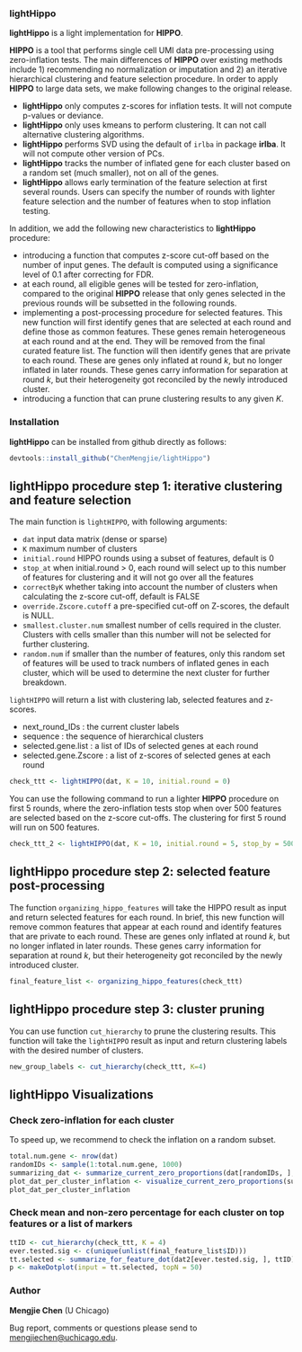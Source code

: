 ### lightHippo


**lightHippo** is a light implementation for **HIPPO**. 

**HIPPO** is a tool that performs single cell UMI data pre-processing using zero-inflation tests. The main differences of **HIPPO** over existing methods include 1) recommending no normalization or imputation and 2) an iterative hierarchical clustering and feature selection procedure. In order to apply **HIPPO** to large data sets, we make following changes to the original release. 

- **lightHippo** only computes z-scores for inflation tests. It will not compute p-values or deviance.
- **lightHippo** only uses kmeans to perform clustering. It can not call alternative clustering algorithms. 
- **lightHippo** performs SVD using the default of `irlba` in package **irlba**. It will not compute other version of PCs.
- **lightHippo** tracks the number of inflated gene for each cluster based on a random set (much smaller), not on all of the genes. 
- **lightHippo** allows early termination of the feature selection at first several rounds. Users can specify the number of rounds with lighter feature selection and the number of features when to stop inflation testing.

In addition, we add the following new characteristics to **lightHippo** procedure: 
- introducing a function that computes z-score cut-off based on the number of input genes. The default is computed using a significance level of 0.1 after correcting for FDR. 
- at each round, all eligible genes will be tested for zero-inflation, compared to the original **HIPPO** release that only genes selected in the previous rounds will be subsetted in the following rounds.
- implementing a post-processing procedure for selected features. This new function will first identify genes that are selected at each round and define those as common features. These genes remain heterogeneous at each round and at the end. They will be removed from the final curated feature list. The function will then identify genes that are private to each round. These are genes only inflated at round $k$, but no longer inflated in later rounds. These genes carry information for separation at round $k$, but their heterogeneity got reconciled by the newly introduced cluster.
- introducing a function that can prune clustering results to any given $K$. 


### Installation

**lightHippo** can be installed from github directly as follows:

```r
devtools::install_github("ChenMengjie/lightHippo")
```

## **lightHippo** procedure step 1: iterative clustering and feature selection 

The main function is `lightHIPPO`, with following arguments:
- `dat` input data matrix (dense or sparse)
- `K` maximum number of clusters
- `initial.round` HIPPO rounds using a subset of features, default is 0
- `stop_at` when initial.round > 0, each round will select up to this number of features for clustering and it will not go over all the features
- `correctByK` whether taking into account the number of clusters when calculating the z-score cut-off, default is FALSE
- `override.Zscore.cutoff` a pre-specified cut-off on Z-scores, the default is NULL.
- `smallest.cluster.num` smallest number of cells required in the cluster. Clusters with cells smaller than this number will not be selected for further clustering.
- `random.num` if smaller than the number of features, only this random set of features will be used to track numbers of inflated genes in each cluster, which will be used to determine the next cluster for further breakdown.

`lightHIPPO` will return a list with clustering lab, selected features and z-scores.

- next_round_IDs : the current cluster labels
- sequence : the sequence of hierarchical clusters
- selected.gene.list : a list of IDs of selected genes  at each round
- selected.gene.Zscore : a list of z-scores of selected genes at each round

```r       
check_ttt <- lightHIPPO(dat, K = 10, initial.round = 0)   
```
You can use the following command to run a lighter **HIPPO** procedure on first 5 rounds, where the zero-inflation tests stop when over 500 features are selected based on the z-score cut-offs. The clustering for first 5 round will run on 500 features. 

```r       
check_ttt_2 <- lightHIPPO(dat, K = 10, initial.round = 5, stop_by = 500)   
```

## **lightHippo** procedure step 2: selected feature post-processing

The function `organizing_hippo_features` will take the HIPPO result as input and return selected features for each round. In brief, this new function will remove common features that appear at each round and identify features that are private to each round. These are genes only inflated at round $k$, but no longer inflated in later rounds. These genes carry information for separation at round $k$, but their heterogeneity got reconciled by the newly introduced cluster.

```r       
final_feature_list <- organizing_hippo_features(check_ttt)
```

## **lightHippo** procedure step 3:  cluster pruning 

You can use function `cut_hierarchy` to prune the clustering results. This function will take the `lightHIPPO` result as input and return clustering labels with the desired number of clusters.
 
```r  
new_group_labels <- cut_hierarchy(check_ttt, K=4)
```


## **lightHippo** Visualizations 

### Check zero-inflation for each cluster
To speed up, we recommend to check the inflation on a random subset. 
```r 
total.num.gene <- nrow(dat)
randomIDs <- sample(1:total.num.gene, 1000)
summarizing_dat <- summarize_current_zero_proportions(dat[randomIDs, ], check_ttt$next_round_IDs)
plot_dat_per_cluster_inflation <- visualize_current_zero_proportions(summarizing_dat)     
plot_dat_per_cluster_inflation
```

### Check mean and non-zero percentage for each cluster on top features or a list of markers

```r 
ttID <- cut_hierarchy(check_ttt, K = 4)
ever.tested.sig <- c(unique(unlist(final_feature_list$ID)))
tt.selected <- summarize_for_feature_dot(dat2[ever.tested.sig, ], ttID)
p <- makeDotplot(input = tt.selected, topN = 50)
```


### Author

**Mengjie Chen** (U Chicago)

Bug report, comments or questions please send to mengjiechen@uchicago.edu.
